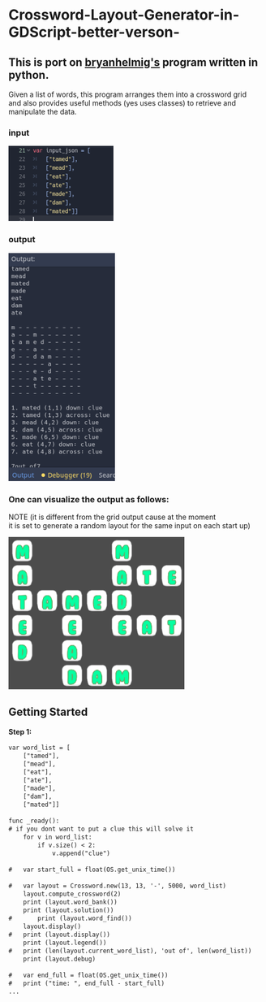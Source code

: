 # Crossword-Layout-Generator-in-GDScript-better-verson-



## This is port on [bryanhelmig's](https://github.com/jeremy886/crossword_helmig) program written in python. 

Given a list of words, this program arranges them into a crossword grid  
and also provides useful methods (yes uses classes) to retrieve and manipulate the data.


### input 
![Example Output](https://github.com/Rocket-007/Crossword-Layout-Generator-in-GDScript-better-verson-/blob/main/screenshots/Screenshot%202022-10-25%209.33.38%20PM.png)
### output
![Example Output](https://github.com/Rocket-007/Crossword-Layout-Generator-in-GDScript-better-verson-/blob/main/screenshots/Screenshot%202022-10-25%209.33.05%20PM.png)



### One can visualize the output as follows:

NOTE  (it is different from the grid output cause at the moment  
it is set to generate a random layout for the same input on each start up)

![Example Output](https://github.com/Rocket-007/Crossword-Layout-Generator-in-GDScript-better-verson-/blob/main/screenshots/Screenshot%202022-10-25%209.35.11%20PM.png)

## Getting Started

**Step 1:** 
```
var word_list = [
	["tamed"],
	["mead"],
	["eat"],
	["ate"],
	["made"],
	["dam"],
	["mated"]]

func _ready():
# if you dont want to put a clue this will solve it
	for v in word_list:
		if v.size() < 2:
			v.append("clue")

#	var start_full = float(OS.get_unix_time())
  
#	var layout = Crossword.new(13, 13, '-', 5000, word_list)
	layout.compute_crossword(2)
	print (layout.word_bank())
	print (layout.solution())
#       print (layout.word_find())
	layout.display()
#	print (layout.display())
	print (layout.legend())
#	print (len(layout.current_word_list), 'out of', len(word_list))
	print (layout.debug)
	
#	var end_full = float(OS.get_unix_time())
#	print ("time: ", end_full - start_full)
...
